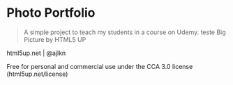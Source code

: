 # Photo Portfolio

> A simple project to teach my students in a course on Udemy.
> teste
> Big Picture by HTML5 UP

html5up.net | @ajlkn

Free for personal and commercial use under the CCA 3.0 license (html5up.net/license)
